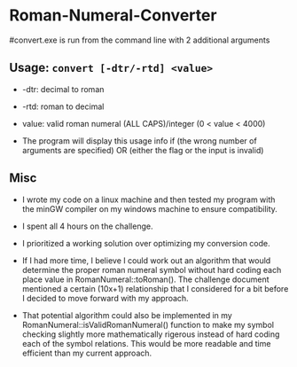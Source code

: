 # Roman-Numeral-Converter
#convert.exe is run from the command line with 2 additional arguments

Usage: `convert [-dtr/-rtd] <value>`
---
- -dtr: decimal to roman
- -rtd: roman to decimal
- value: valid roman numeral (ALL CAPS)/integer (0 < value < 4000)

- The program will display this usage info if (the wrong number of arguments are specified) OR (either the flag or the input is invalid)

  
 Misc
 ---
- I wrote my code on a linux machine and then tested my program with the minGW compiler on my windows machine to ensure compatibility.

- I spent all 4 hours on the challenge. 

- I prioritized a working solution over optimizing my conversion code. 

- If I had more time, I believe I could work out an algorithm that would determine the proper roman numeral symbol without hard coding each place value in RomanNumeral::toRoman(). The challenge document mentioned a certain (10x+1) relationship that I considered for a bit before I decided to move forward with my approach.

- That potential algorithm could also be implemented in my RomanNumeral::isValidRomanNumeral() function to make my symbol checking slightly more mathematically rigerous instead of hard coding each of the symbol relations. This would be more readable and time efficient than my current approach.
